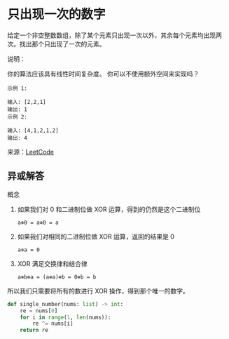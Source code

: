 # 只出现一次的数字
给定一个非空整数数组，除了某个元素只出现一次以外，其余每个元素均出现两次。找出那个只出现了一次的元素。

说明：

你的算法应该具有线性时间复杂度。 你可以不使用额外空间来实现吗？

```
示例 1:

输入: [2,2,1]
输出: 1
示例 2:

输入: [4,1,2,1,2]
输出: 4
```

来源：[LeetCode](https://leetcode-cn.com/problems/single-number)

## 异或解答
概念

1. 如果我们对 0 和二进制位做 XOR 运算，得到的仍然是这个二进制位

    `a⊕0 = a⊕0 = a`
2. 如果我们对相同的二进制位做 XOR 运算，返回的结果是 0

    `a⊕a = 0`
3. XOR 满足交换律和结合律

    `a⊕b⊕a = (a⊕a)⊕b = 0⊕b = b`

所以我们只需要将所有的数进行 XOR 操作，得到那个唯一的数字。

```python
def single_number(nums: list) -> int:
    re = nums[0]
    for i in range(1, len(nums)):
        re ^= nums[i]
    return re
```
